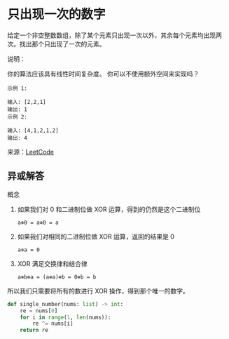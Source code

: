 # 只出现一次的数字
给定一个非空整数数组，除了某个元素只出现一次以外，其余每个元素均出现两次。找出那个只出现了一次的元素。

说明：

你的算法应该具有线性时间复杂度。 你可以不使用额外空间来实现吗？

```
示例 1:

输入: [2,2,1]
输出: 1
示例 2:

输入: [4,1,2,1,2]
输出: 4
```

来源：[LeetCode](https://leetcode-cn.com/problems/single-number)

## 异或解答
概念

1. 如果我们对 0 和二进制位做 XOR 运算，得到的仍然是这个二进制位

    `a⊕0 = a⊕0 = a`
2. 如果我们对相同的二进制位做 XOR 运算，返回的结果是 0

    `a⊕a = 0`
3. XOR 满足交换律和结合律

    `a⊕b⊕a = (a⊕a)⊕b = 0⊕b = b`

所以我们只需要将所有的数进行 XOR 操作，得到那个唯一的数字。

```python
def single_number(nums: list) -> int:
    re = nums[0]
    for i in range(1, len(nums)):
        re ^= nums[i]
    return re
```
